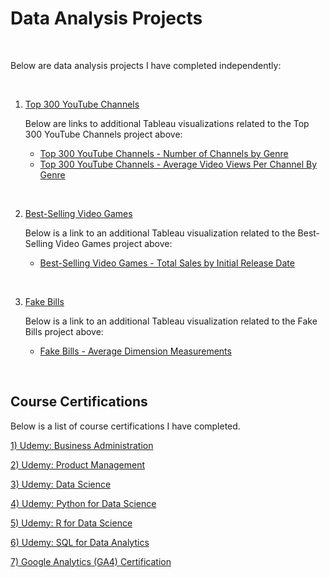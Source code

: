 # Data Analysis Projects

<br>

Below are data analysis projects I have completed independently:

<br>

1) [Top 300 YouTube Channels](https://github.com/jersonscruz/Data-Analysis-Projects/blob/main/2023%20Data%20Project%20-%2001%20Top%20300%20YouTube%20Channels.ipynb)
  
      Below are links to additional Tableau visualizations related to the Top 300 YouTube Channels project above:
  
      - [Top 300 YouTube Channels - Number of Channels by Genre](https://public.tableau.com/app/profile/jerson.cruz/viz/Top300YouTubeChannelsNumberOfChannelsByGenre/DashboardYT01)
      - [Top 300 YouTube Channels - Average Video Views Per Channel By Genre](https://public.tableau.com/app/profile/jerson.cruz/viz/Top300YouTubeChannelsAverageVideoViewsPerChannelByGenre/DashboardYT02)
  
<br>

2) [Best-Selling Video Games](https://github.com/jersonscruz/Data-Analysis-Projects/blob/main/2023%20Data%20Project%20-%2002%20Best-Selling%20Video%20Games.ipynb)
  
      Below is a link to an additional Tableau visualization related to the Best-Selling Video Games project above:
  
      - [Best-Selling Video Games - Total Sales by Initial Release Date](https://public.tableau.com/app/profile/jerson.cruz/viz/BestSellingVideoGamesTotalSalesByInitialReleaseDate/ChartVG01)

<br>

3) [Fake Bills](https://github.com/jersonscruz/Data-Analysis-Projects/blob/main/2023%20Data%20Project%20-%2003%20Fake%20Bills.ipynb)
  
    Below is a link to an additional Tableau visualization related to the Fake Bills project above:
  
    - [Fake Bills - Average Dimension Measurements](https://public.tableau.com/app/profile/jerson.cruz/viz/FakeBillsAverageDimensionMeasurements/DashboardFB01)

<br>

## Course Certifications

Below is a list of course certifications I have completed.

[1) Udemy: Business Administration](https://www.udemy.com/certificate/UC-10fff2e9-2d71-43fc-bb75-70e77049b806/)

[2) Udemy: Product Management](https://www.udemy.com/certificate/UC-d85bd332-df51-473e-8650-e753e025aa9f/)

[3) Udemy: Data Science](https://www.udemy.com/certificate/UC-8b297df9-f0a2-4484-b589-a17885a1eaaa/)

[4) Udemy: Python for Data Science](https://www.udemy.com/certificate/UC-e11b1e60-2839-4a9f-93ef-f5a3def2197b/)

[5) Udemy: R for Data Science](https://www.udemy.com/certificate/UC-58bf5de6-1b27-4a3c-8977-14b7868d6a3c/)

[6) Udemy: SQL for Data Analytics](https://www.udemy.com/certificate/UC-f01487ca-c75e-4bbf-a671-e8ceb2dc7f82/)

[7) Google Analytics (GA4) Certification](https://skillshop.exceedlms.com/student/award/W9xNCSWe1Nn52cB6HBxKUvzt)
